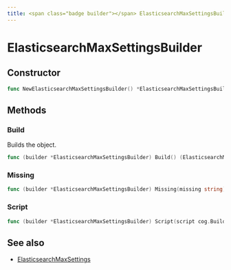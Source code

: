 ```yaml
---
title: <span class="badge builder"></span> ElasticsearchMaxSettingsBuilder
---
```

# <span class="badge builder"></span> ElasticsearchMaxSettingsBuilder

## Constructor

```go
func NewElasticsearchMaxSettingsBuilder() *ElasticsearchMaxSettingsBuilder
```
## Methods

### <span class="badge object-method"></span> Build

Builds the object.

```go
func (builder *ElasticsearchMaxSettingsBuilder) Build() (ElasticsearchMaxSettings, error)
```

### <span class="badge object-method"></span> Missing

```go
func (builder *ElasticsearchMaxSettingsBuilder) Missing(missing string) *ElasticsearchMaxSettingsBuilder
```

### <span class="badge object-method"></span> Script

```go
func (builder *ElasticsearchMaxSettingsBuilder) Script(script cog.Builder[elasticsearch.InlineScript]) *ElasticsearchMaxSettingsBuilder
```

## See also

 * <span class="badge object-type-struct"></span> [ElasticsearchMaxSettings](./object-ElasticsearchMaxSettings.md)
